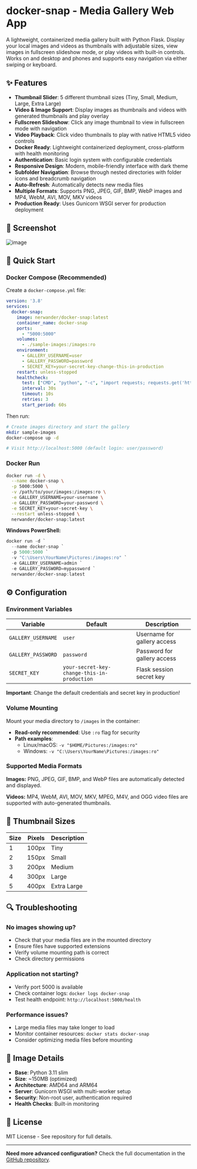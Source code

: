 # docker-snap - Media Gallery Web App

A lightweight, containerized media gallery built with Python Flask. Display your local images and videos as thumbnails with adjustable sizes, view images in fullscreen slideshow mode, or play videos with built-in controls. Works on and desktop and phones and supports easy navigation via either swiping or keyboard.

## ✨ Features

- **Thumbnail Slider**: 5 different thumbnail sizes (Tiny, Small, Medium, Large, Extra Large)
- **Video & Image Support**: Display images as thumbnails and videos with generated thumbnails and play overlay
- **Fullscreen Slideshow**: Click any image thumbnail to view in fullscreen mode with navigation
- **Video Playback**: Click video thumbnails to play with native HTML5 video controls
- **Docker Ready**: Lightweight containerized deployment, cross-platform with health monitoring
- **Authentication**: Basic login system with configurable credentials
- **Responsive Design**: Modern, mobile-friendly interface with dark theme
- **Subfolder Navigation**: Browse through nested directories with folder icons and breadcrumb navigation
- **Auto-Refresh**: Automatically detects new media files
- **Multiple Formats**: Supports PNG, JPEG, GIF, BMP, WebP images and MP4, WebM, AVI, MOV, MKV videos
- **Production Ready**: Uses Gunicorn WSGI server for production deployment

## 📸 Screenshot

![image](https://github.com/user-attachments/assets/902d7ae3-4d28-43bc-bde2-e2ec2d6cf9a3)

## 🚀 Quick Start

### Docker Compose (Recommended)

Create a `docker-compose.yml` file:

```yaml
version: '3.8'
services:
  docker-snap:
    image: nerwander/docker-snap:latest
    container_name: docker-snap
    ports:
      - "5000:5000"
    volumes:
      - ./sample-images:/images:ro
    environment:
      - GALLERY_USERNAME=user
      - GALLERY_PASSWORD=password
      - SECRET_KEY=your-secret-key-change-this-in-production
    restart: unless-stopped
    healthcheck:
      test: ["CMD", "python", "-c", "import requests; requests.get('http://localhost:5000/health', timeout=5)"]
      interval: 30s
      timeout: 10s
      retries: 3
      start_period: 60s
```

Then run:
```bash
# Create images directory and start the gallery
mkdir sample-images
docker-compose up -d

# Visit http://localhost:5000 (default login: user/password)
```

### Docker Run

```bash
docker run -d \
  --name docker-snap \
  -p 5000:5000 \
  -v /path/to/your/images:/images:ro \
  -e GALLERY_USERNAME=your-username \
  -e GALLERY_PASSWORD=your-password \
  -e SECRET_KEY=your-secret-key \
  --restart unless-stopped \
  nerwander/docker-snap:latest
```

**Windows PowerShell:**
```powershell
docker run -d `
  --name docker-snap `
  -p 5000:5000 `
  -v "C:\Users\YourName\Pictures:/images:ro" `
  -e GALLERY_USERNAME=admin `
  -e GALLERY_PASSWORD=mypassword `
  nerwander/docker-snap:latest
```

## ⚙️ Configuration

### Environment Variables

| Variable | Default | Description |
|----------|---------|-------------|
| `GALLERY_USERNAME` | `user` | Username for gallery access |
| `GALLERY_PASSWORD` | `password` | Password for gallery access |
| `SECRET_KEY` | `your-secret-key-change-this-in-production` | Flask session secret key |

**Important**: Change the default credentials and secret key in production!

### Volume Mounting

Mount your media directory to `/images` in the container:
- **Read-only recommended**: Use `:ro` flag for security
- **Path examples**:
  - Linux/macOS: `-v "$HOME/Pictures:/images:ro"`
  - Windows: `-v "C:\Users\YourName\Pictures:/images:ro"`

### Supported Media Formats

**Images:** PNG, JPEG, GIF, BMP, and WebP files are automatically detected and displayed.

**Videos:** MP4, WebM, AVI, MOV, MKV, MPEG, M4V, and OGG video files are supported with auto-generated thumbnails.

## 🔧 Thumbnail Sizes

| Size | Pixels | Description |
|------|--------|-------------|
| 1    | 100px  | Tiny        |
| 2    | 150px  | Small       |
| 3    | 200px  | Medium      |
| 4    | 300px  | Large       |
| 5    | 400px  | Extra Large |

## 🔍 Troubleshooting

### No images showing up?
- Check that your media files are in the mounted directory
- Ensure files have supported extensions
- Verify volume mounting path is correct
- Check directory permissions

### Application not starting?
- Verify port 5000 is available
- Check container logs: `docker logs docker-snap`
- Test health endpoint: `http://localhost:5000/health`

### Performance issues?
- Large media files may take longer to load
- Monitor container resources: `docker stats docker-snap`
- Consider optimizing media files before mounting

## 🐳 Image Details

- **Base**: Python 3.11 slim
- **Size**: ~150MB (optimized)
- **Architecture**: AMD64 and ARM64
- **Server**: Gunicorn WSGI with multi-worker setup
- **Security**: Non-root user, authentication required
- **Health Checks**: Built-in monitoring

## 📝 License

MIT License - See repository for full details.

---

**Need more advanced configuration?** Check the full documentation in the [GitHub repository](https://github.com/nerwander/docker-snap).